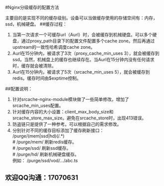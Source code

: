 #Nginx分级缓存的配置方法

主要目的是实现不同的缓存级别。设备可以当做缓存使用的存储空间有：内存，ssd，机械硬盘。
##缓存过程：
1. 当第一次请求一个可缓存url（Aurl）时，会被缓存到机械硬盘。可以多个硬盘，通过proxy_path目录下的配置文件配置多个cache zone。然后再通过upstream的一致性哈希调度cache zone。
2. Aurl在15分钟内，被请求了3次（proxy_cache_min_uses 3），就会被缓存到ssd。当然，机械盘上的缓存也继续存在。当Aurl在15分钟内没有任何请求时，缓存就会被清除。
3. Aurl在15分钟内，被请求了5次（srcache_min_uses 5），就会被缓存到redis。缓存时间由$exptime控制。

##配置说明：
1. 针对srcache-nginx-module模块做了一些简单修改。增加了srcache_min_uses配置。
2. 针对缓存内容的大小设置：client_max_body_size和srcache_store_max_size。避免在srcache_store时，出现413错误。
3. 防盗链只是提供了一种参考。可以根据自己的需求修改。
4. 分别针对不同的缓存目标添加了缓存刷新接口：<br>
/purge/(mem|ssd|hd)(/.*) <br>
\# /purge/mem/ 刷新redis缓存。<br>
\# /purge/ssd/ 刷新ssd缓存。<br>
\# /purge/hd/ 刷新机械硬盘缓存。<br>
例如： /purge/ssd/vod/.../abc.ts<br>

## 欢迎QQ沟通：17070631
